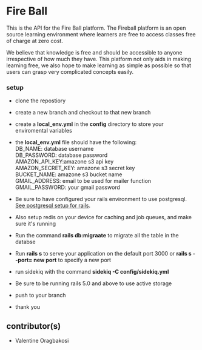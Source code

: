 # Fire Ball
This is the API for the Fire Ball platform. The Fireball platform is an open source learning environment where learners are free to access classes free of charge at zero cost.

We believe that knowledge is free and should be accessible to anyone irrespective of how much they have. This platform not only aids in making learning free, we also hope to make learning as simple as possible so that users can grasp very complicated concepts easily.

### setup
* clone the repostiory
* create a new branch and checkout to that new branch
* create a **local_env.yml** in the **config** directory to store your enviromental    variables
* the **local_env.yml** file should have the following:  
    DB_NAME: database username  
    DB_PASSWORD: database password  
    AMAZON_API_KEY:amazone s3 api key  
    AMAZON_SECRET_KEY: amazone s3 secret key  
    BUCKET_NAME: amazone s3 bucket name  
    GMAIL_ADDRESS: email to be used for mailer function  
    GMAIL_PASSWORD: your gmail password

* Be sure to have configured your rails environment to use postgresql. [See postgresql setup for rails](https://www.digitalocean.com/community/tutorials/how-to-set-up-ruby-on-rails-with-postgres).
* Also setup redis on your device for caching and job queues, and make sure it's running
* Run the command **rails db:migraate** to migrate all the table in the databse
* Run **rails s** to serve your application on the default port 3000 or **rails s --port= new port** to specify a new port
* run sidekiq with the command **sidekiq -C config/sidekiq.yml**
* Be sure to be running rails 5.0 and above to use active storage
* push to your branch
* thank you

## contributor(s)
* Valentine Oragbakosi